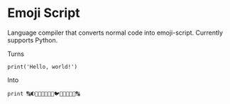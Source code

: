 # Emoji Script

Language compiler that converts normal code into emoji-script.
Currently supports Python.

Turns

```
print('Hello, world!')
```

Into

```
print 🔠🌓🐑🐛🐛🐞😾😰🐦🐞🐡🐛🐎😱🔠
```
